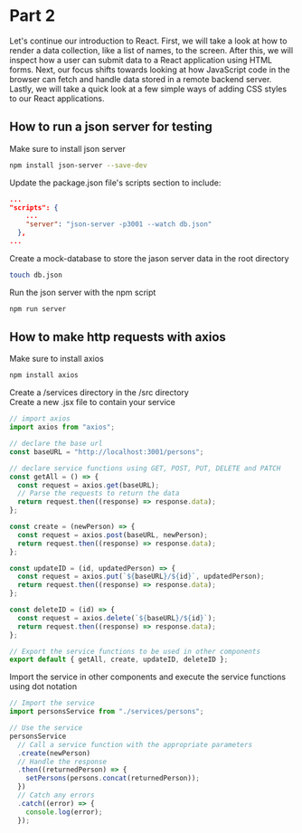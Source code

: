 # Part 2

Let's continue our introduction to React. First, we will take a look at how to render a data collection, like a list of names, to the screen. After this, we will inspect how a user can submit data to a React application using HTML forms. Next, our focus shifts towards looking at how JavaScript code in the browser can fetch and handle data stored in a remote backend server. Lastly, we will take a quick look at a few simple ways of adding CSS styles to our React applications.

## How to run a json server for testing

Make sure to install json server

```bash
npm install json-server --save-dev
```

Update the package.json file's scripts section to include:

```json
...
"scripts": {
    ...
    "server": "json-server -p3001 --watch db.json"
  },
...
```

Create a mock-database to store the jason server data in the root directory

```bash
touch db.json
```

Run the json server with the npm script

```bash
npm run server
```

## How to make http requests with axios

Make sure to install axios

```bash
npm install axios
```

Create a /services directory in the /src directory  
Create a new .jsx file to contain your service

```jsx
// import axios
import axios from "axios";

// declare the base url
const baseURL = "http://localhost:3001/persons";

// declare service functions using GET, POST, PUT, DELETE and PATCH
const getAll = () => {
  const request = axios.get(baseURL);
  // Parse the requests to return the data
  return request.then((response) => response.data);
};

const create = (newPerson) => {
  const request = axios.post(baseURL, newPerson);
  return request.then((response) => response.data);
};

const updateID = (id, updatedPerson) => {
  const request = axios.put(`${baseURL}/${id}`, updatedPerson);
  return request.then((response) => response.data);
};

const deleteID = (id) => {
  const request = axios.delete(`${baseURL}/${id}`);
  return request.then((response) => response.data);
};

// Export the service functions to be used in other components
export default { getAll, create, updateID, deleteID };
```

Import the service in other components and execute the service functions using dot notation

```jsx
// Import the service
import personsService from "./services/persons";

// Use the service
personsService
  // Call a service function with the appropriate parameters
  .create(newPerson)
  // Handle the response
  .then((returnedPerson) => {
    setPersons(persons.concat(returnedPerson));
  })
  // Catch any errors
  .catch((error) => {
    console.log(error);
  });
```
